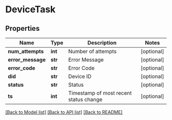 # DeviceTask

## Properties
Name | Type | Description | Notes
------------ | ------------- | ------------- | -------------
**num_attempts** | **int** | Number of attempts | [optional] 
**error_message** | **str** | Error Message | [optional] 
**error_code** | **str** | Error Code | [optional] 
**did** | **str** | Device ID | [optional] 
**status** | **str** | Status | [optional] 
**ts** | **int** | Timestamp of most recent status change | [optional] 

[[Back to Model list]](../README.md#documentation-for-models) [[Back to API list]](../README.md#documentation-for-api-endpoints) [[Back to README]](../README.md)


